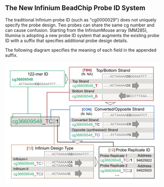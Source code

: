 ## The New Infinium BeadChip Probe ID System

The traditional Infinium probe ID (such as "cg0000029") does not uniquely specify the probe design. Two probes can share the same cg number and can cause confusion. Starting from the InfiniumMouse array (MM285), Illumina is adopting a new probe ID system that augments the existing probe ID with a suffix that specifies additional probe design details.

The following diagram specifies the meaning of each field in the appended suffix.

<img src="20210110_mouse_array_ID.png" alt="" width="660">
